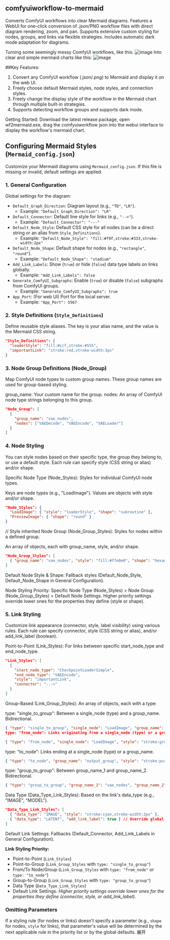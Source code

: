 ## comfyuiworkflow-to-mermaid
Converts ComfyUI workflows into clear Mermaid diagrams. Features a WebUI for one-click conversion of .json/PNG workflow files with direct diagram rendering, zoom, and pan. Supports extensive custom styling for nodes, groups, and links via flexible strategies. Includes automatic dark mode adaptation for diagrams.

Turning some seemingly messy ComfyUI workflows, like this:
![image](https://github.com/user-attachments/assets/2a5960e1-c8fe-4c99-9027-0e1c31df6fc2)
Into clear and simple mermaid charts like this:
![image](https://github.com/user-attachments/assets/d72edaa4-15c2-498b-9d55-f0e026e3f0d7)

##Key Features:
1. Convert any ComfyUI workflow (.json/.png) to Mermaid and display it on the web UI.
2. Freely choose default Mermaid styles, node styles, and connection styles.
3. Freely change the display style of the workflow in the Mermaid chart through multiple built-in strategies.
4. Supports detecting workflow groups and supports dark mode.

Getting Started:
Download the latest release package, open wf2mermaid.exe, drag the comfyuiworkflow json into the webui interface to display the workflow's mermaid chart.
## Configuring Mermaid Styles (`Mermaid_config.json`)
Customize your Mermaid diagrams using `Mermaid_config.json`. If this file is missing or invalid, default settings are applied.
### 1. General Configuration
Global settings for the diagram:
*   `Default_Graph_Direction`: Diagram layout (e.g., `"TD"`, `"LR"`).
    *   Example: `"Default_Graph_Direction": "LR"`
*   `Default_Connector`: Default line style for links (e.g., `"-->"`).
    *   Example: `"Default_Connector": "---"`
*   `Default_Node_Style`: Default CSS style for all nodes (can be a direct string or an alias from `Style_Definitions`).
    *   Example: `"Default_Node_Style": "fill:#f9f,stroke:#333,stroke-width:2px"`
*   `Default_Node_Shape`: Default shape for nodes (e.g., `"rectangle"`, `"round"`).
    *   Example: `"Default_Node_Shape": "stadium"`
*   `Add_Link_Labels`: Show (`true`) or hide (`false`) data type labels on links globally.
    *   Example: `"Add_Link_Labels": false`
*   `Generate_ComfyUI_Subgraphs`: Enable (`true`) or disable (`false`) subgraphs from ComfyUI groups.
    *   Example: `"Generate_ComfyUI_Subgraphs": true`
*   `App_Port`: (For web UI) Port for the local server.
    *   Example: `"App_Port": 5567`
### 2. Style Definitions (`Style_Definitions`)
Define reusable style aliases. The key is your alias name, and the value is the Mermaid CSS string.
```json
"Style_Definitions": {
  "loaderStyle": "fill:#ccf,stroke:#555",
  "importantLink": "stroke:red,stroke-width:3px"
}
```
### 3. Node Group Definitions (Node_Group)
Map ComfyUI node types to custom group names. These group names are used for group-based styling.

group_name: Your custom name for the group.
nodes: An array of ComfyUI node type strings belonging to this group.
```json
"Node_Group": [
  {
    "group_name": "vae_nodes",
    "nodes": ["VAEDecode", "VAEEncode", "VAELoader"]
  }
]
```
### 4. Node Styling
You can style nodes based on their specific type, the group they belong to, or use a default style. Each rule can specify style (CSS string or alias) and/or shape.

Specific Node Type (Node_Styles): Styles for individual ComfyUI node types.

Keys are node types (e.g., "LoadImage"). Values are objects with style and/or shape.
```json
"Node_Styles": {
  "LoadImage": { "style": "loaderStyle", "shape": "subroutine" },
  "PreviewImage": { "shape": "round" } 
}
```
// Style inherited
Node Group (Node_Group_Styles): Styles for nodes within a defined group.

An array of objects, each with group_name, style, and/or shape.
```json
"Node_Group_Styles": [
  { "group_name": "vae_nodes", "style": "fill:#ffe0e0", "shape": "hexagon" }
]
```
Default Node Style & Shape: Fallback styles (Default_Node_Style, Default_Node_Shape in General Configuration).

Node Styling Priority:
Specific Node Type (Node_Styles) > Node Group (Node_Group_Styles) > Default Node Settings.
Higher priority settings override lower ones for the properties they define (style or shape).

### 5. Link Styling
Customize link appearance (connector, style, label visibility) using various rules. Each rule can specify connector, style (CSS string or alias), and/or add_link_label (boolean).

Point-to-Point (Link_Styles): For links between specific start_node_type and end_node_type.

```json
"Link_Styles": [
  {
    "start_node_type": "CheckpointLoaderSimple",
    "end_node_type": "VAEEncode",
    "style": "importantLink",
    "connector": "-.->"
  }
]
```
Group-Based (Link_Group_Styles): An array of objects, each with a type:

type: "single_to_group": Between a single_node (type) and a group_name. Bidirectional.
```json
{ "type": "single_to_group", "single_node": "LoadImage", "group_name": "vae_nodes", "style": "stroke:blue" }
type: "from_node": Links originating from a single_node (type) or a group_name.
```
```json
{ "type": "from_node", "single_node": "LoadImage", "style": "stroke:green" }
```
type: "to_node": Links ending at a single_node (type) or a group_name.

```json
{ "type": "to_node", "group_name": "output_group", "style": "stroke:purple", "add_link_label": false }
```
type: "group_to_group": Between group_name_1 and group_name_2. Bidirectional.

```json
{ "type": "group_to_group", "group_name_1": "vae_nodes", "group_name_2": "sampler_nodes", "connector": "---" }
```
Data Type (Data_Type_Link_Styles): Based on the link's data_type (e.g., "IMAGE", "MODEL").

```json
"Data_Type_Link_Styles": [
  { "data_type": "IMAGE", "style": "stroke:cyan,stroke-width:2px" },
  { "data_type": "LATENT", "add_link_label": true } // Override global
]
```
Default Link Settings: Fallbacks (Default_Connector, Add_Link_Labels in General Configuration).

**Link Styling Priority:**
*   Point-to-Point (`Link_Styles`)
*   Point-to-Group (`Link_Group_Styles` with `type: "single_to_group"`)
*   From/To Node/Group (`Link_Group_Styles` with `type: "from_node"` or `type: "to_node"`)
*   Group-to-Group (`Link_Group_Styles` with `type: "group_to_group"`)
*   Data Type (`Data_Type_Link_Styles`)
*   Default Link Settings.
*Higher priority settings override lower ones for the properties they define (connector, style, or add_link_label).*
### Omitting Parameters
If a styling rule (for nodes or links) doesn't specify a parameter (e.g., `shape` for nodes, `style` for links), that parameter's value will be determined by the next applicable rule in the priority list or by the global defaults.
展开
